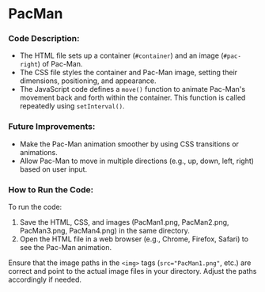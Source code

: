 # PacMan

### Code Description:
- The HTML file sets up a container (`#container`) and an image (`#pac-right`) of Pac-Man.
- The CSS file styles the container and Pac-Man image, setting their dimensions, positioning, and appearance.
- The JavaScript code defines a `move()` function to animate Pac-Man's movement back and forth within the container. This function is called repeatedly using `setInterval()`.

### Future Improvements:
- Make the Pac-Man animation smoother by using CSS transitions or animations.
- Allow Pac-Man to move in multiple directions (e.g., up, down, left, right) based on user input.

### How to Run the Code:
To run the code:
1. Save the HTML, CSS, and images (PacMan1.png, PacMan2.png, PacMan3.png, PacMan4.png) in the same directory.
2. Open the HTML file in a web browser (e.g., Chrome, Firefox, Safari) to see the Pac-Man animation.

Ensure that the image paths in the `<img>` tags (`src="PacMan1.png"`, etc.) are correct and point to the actual image files in your directory. Adjust the paths accordingly if needed.
